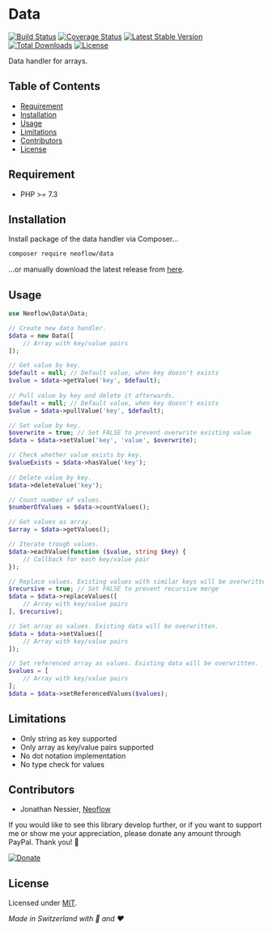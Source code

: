 # Data
[![Build Status](https://travis-ci.org/Neoflow/Session.svg?branch=master&service=github)](https://travis-ci.org/Neoflow/Data)
[![Coverage Status](https://coveralls.io/repos/github/Neoflow/Data/badge.svg?branch=master&service=github)](https://coveralls.io/github/Neoflow/Data?branch=master)
[![Latest Stable Version](https://poser.pugx.org/neoflow/data/v?service=github)](https://packagist.org/packages/neoflow/data)
[![Total Downloads](https://poser.pugx.org/neoflow/data/downloads?service=github)](//packagist.org/packages/neoflow/data)
[![License](https://poser.pugx.org/neoflow/data/license?service=github)](https://packagist.org/packages/neoflow/data)

Data handler for arrays.

## Table of Contents
- [Requirement](#requirement)
- [Installation](#installation)
- [Usage](#usage)
- [Limitations](#limitations)
- [Contributors](#contributors)
- [License](#license)

## Requirement
* PHP >= 7.3

## Installation
Install package of the data handler via Composer...
```bash
composer require neoflow/data
```
...or manually download the latest release from [here](https://github.com/Neoflow/Data/releases/).

## Usage
```php
use Neoflow\Data\Data;

// Create new data handler.
$data = new Data([
    // Array with key/value pairs
]);

// Get value by key.
$default = null; // Default value, when key doesn't exists
$value = $data->getValue('key', $default);
   
// Pull value by key and delete it afterwards.
$default = null; // Default value, when key doesn't exists
$value = $data->pullValue('key', $default);

// Set value by key.
$overwrite = true; // Set FALSE to prevent overwrite existing value
$data = $data->setValue('key', 'value', $overwrite);

// Check whether value exists by key.
$valueExists = $data->hasValue('key');
   
// Delete value by key.
$data->deleteValue('key');

// Count number of values.
$numberOfValues = $data->countValues();

// Get values as array.
$array = $data->getValues();

// Iterate trough values.
$data->eachValue(function ($value, string $key) {
    // Callback for each key/value pair
});

// Replace values. Existing values with similar keys will be overwritten.
$recursive = true; // Set FALSE to prevent recursive merge
$data = $data->replaceValues([
    // Array with key/value pairs
], $recursive);

// Set array as values. Existing data will be overwritten.
$data = $data->setValues([
    // Array with key/value pairs
]);

// Set referenced array as values. Existing data will be overwritten.
$values = [
    // Array with key/value pairs
];
$data = $data->setReferencedValues($values);
```

## Limitations
* Only string as key supported
* Only array as key/value pairs supported
* No dot notation implementation
* No type check for values

## Contributors
* Jonathan Nessier, [Neoflow](https://www.neoflow.ch)

If you would like to see this library develop further, or if you want to support me or show me your appreciation, please
 donate any amount through PayPal. Thank you! :beers:
 
[![Donate](https://img.shields.io/badge/Donate-paypal-blue)](https://www.paypal.me/JonathanNessier)

## License
Licensed under [MIT](LICENSE). 

*Made in Switzerland with :cheese: and :heart:*
